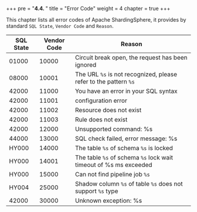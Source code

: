 +++
pre = "<b>4.4. </b>"
title = "Error Code"
weight = 4
chapter = true
+++

This chapter lists all error codes of Apache ShardingSphere, it provides by standard `SQL State`, `Vendor Code` and `Reason`.

| SQL State | Vendor Code | Reason |
| --------- | ----------- | ------ |
| 01000     | 10000       | Circuit break open, the request has been ignored |
| 08000     | 10001       | The URL `%s` is not recognized, please refer to the pattern `%s` |
| 42000     | 11000       | You have an error in your SQL syntax |
| 42000     | 11001       | configuration error |
| 42000     | 11002       | Resource does not exist |
| 42000     | 11003       | Rule does not exist |
| 42000     | 12000       | Unsupported command: %s |
| 44000     | 13000       | SQL check failed, error message: %s |
| HY000     | 14000       | The table `%s` of schema `%s` is locked |
| HY000     | 14001       | The table `%s` of schema `%s` lock wait timeout of %s ms exceeded |
| HY000     | 15000       | Can not find pipeline job `%s` |
| HY004     | 25000       | Shadow column `%s` of table `%s` does not support `%s` type |
| 42000     | 30000       | Unknown exception: %s |
